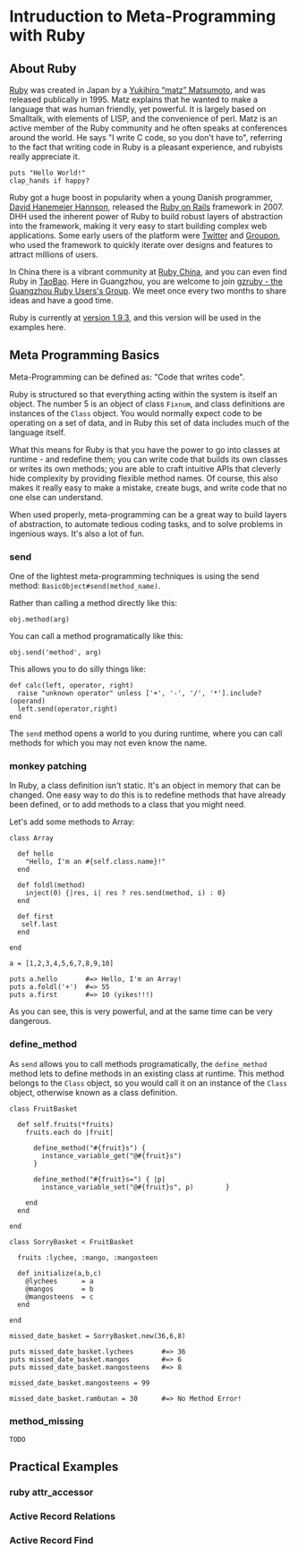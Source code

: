 # Intruduction to Meta-Programming with Ruby

## About Ruby

[Ruby](http://ruby-lang.org) was created in Japan by a [Yukihiro “matz” Matsumoto](http://en.wikipedia.org/wiki/Yukihiro_Matsumoto), and was released publically in 1995. Matz explains that he wanted to make a language that was human friendly, yet powerful. It is largely based on Smalltalk, with elements of LISP, and the convenience of perl. Matz is an active member of the Ruby community and he often speaks at conferences around the world. He says "I write C code, so you don't have to", referring to the fact that writing code in Ruby is a pleasant experience, and rubyists really appreciate it.

    puts "Hello World!"
    clap_hands if happy?

Ruby got a huge boost in popularity when a young Danish programmer, [David Hanemeier Hannson](https://github.com/dhh), released the [Ruby on Rails](http://rubyonrails.org) framework in 2007. DHH used the inherent power of Ruby to build robust layers of abstraction into the framework, making it very easy to start building complex web applications. Some early users of the platform were [Twitter](http://twitter.com) and [Groupon](http://groupon.com), who used the framework to quickly iterate over designs and features to attract millions of users.

In China there is a vibrant community at [Ruby China](http://ruby-china.org/), and you can even find Ruby in [TaoBao](http://ruby.taobao.org). Here in Guangzhou, you are welcome to join [gzruby - the Guangzhou Ruby Users's Group](http://www.gzruby.org). We meet once every two months to share ideas and have a good time.

Ruby is currently at [version 1.9.3](http://www.ruby-lang.org/en/news/2012/11/09/ruby-1-9-3-p327-is-released/), and this version will be used in the examples here. 

## Meta Programming Basics

Meta-Programming can be defined as: "Code that writes code". 

Ruby is structured so that everything acting within the system is itself an object. The number 5 is an object of class `Fixnum`, and class definitions are instances of the `Class` object. You would normally expect code to be operating on a set of data, and in Ruby this set of data includes much of the language itself.

What this means for Ruby is that you have the power to go into classes at runtime - and redefine them; you can write code that builds its own classes or writes its own methods; you are able to craft intuitive APIs that cleverly hide complexity by providing flexible method names. Of course, this also makes it really easy to make a mistake, create bugs, and write code that no one else can understand.

When used properly, meta-programming can be a great way to build layers of abstraction, to automate tedious coding tasks, and to solve problems in ingenious ways. It's also a lot of fun.

### send

One of the lightest meta-programming techniques is using the send method: `BasicObject#send(method_name)`. 

Rather than calling a method directly like this: 
    
    obj.method(arg) 
    
You can call a method programatically like this: 

    obj.send('method', arg)
    
This allows you to do silly things like:

    def calc(left, operator, right)
      raise "unknown operator" unless ['+', '-', '/', '*'].include?(operand)
      left.send(operator,right)
	end

The `send` method opens a world to you during runtime, where you can call methods for which you may not even know the name.

### monkey patching

In Ruby, a class definition isn't static. It's an object in memory that can be changed. One easy way to do this is to redefine methods that have already been defined, or to add methods to a class that you might need.

Let's add some methods to Array:

    class Array
    
      def hello
        "Hello, I'm an #{self.class.name}!"
      end

	  def foldl(method)
	    inject(0) {|res, i| res ? res.send(method, i) : 0}
      end
      
      def first
       self.last
      end
    
    end
    
    a = [1,2,3,4,5,6,7,8,9,10]

    puts a.hello       #=> Hello, I'm an Array! 
    puts a.foldl('+')  #=> 55
    puts a.first       #=> 10 (yikes!!!)
    
As you can see, this is very powerful, and at the same time can be very dangerous.
 
### define_method

As `send` allows you to call methods programatically, the `define_method` method lets to define methods in an existing class at runtime. This method belongs to the `Class` object, so you would call it on an instance of the `Class` object, otherwise known as a class definition.

    class FruitBasket
	
      def self.fruits(*fruits)
	    fruits.each do |fruit|
      
          define_method("#{fruit}s") {
	        instance_variable_get("@#{fruit}s")
		  }
      
		  define_method("#{fruit}s=") { |p|
	        instance_variable_set("@#{fruit}s", p)		  }
      
        end
	  end
	
	end
	
	class SorryBasket < FruitBasket
	  
	  fruits :lychee, :mango, :mangosteen 
	  
	  def initialize(a,b,c) 
	    @lychees      = a
	    @mangos       = b
	    @mangosteens  = c
	  end
	  
	end
	
	missed_date_basket = SorryBasket.new(36,6,8)
	
	puts missed_date_basket.lychees       #=> 36
	puts missed_date_basket.mangos        #=> 6
	puts missed_date_basket.mangosteens   #=> 8
	
	missed_date_basket.mangosteens = 99
	
	missed_date_basket.rambutan = 30      #=> No Method Error!

    

### method_missing

`TODO`


## Practical Examples

### ruby attr_accessor

### Active Record Relations

### Active Record Find





